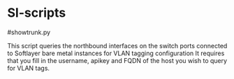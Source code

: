 # Sl-scripts

#showtrunk.py

This script queries the northbound interfaces on the switch ports connected to Softlayer bare metal instances for VLAN tagging configuration
It requires that you fill in the username, apikey and FQDN of the host you wish to query for VLAN tags.
